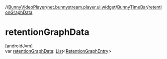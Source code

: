 //[BunnyVideoPlayer](../../../index.md)/[net.bunnystream.player.ui.widget](../index.md)/[BunnyTimeBar](index.md)/[retentionGraphData](retention-graph-data.md)

# retentionGraphData

[androidJvm]\
var [retentionGraphData](retention-graph-data.md): [List](https://kotlinlang.org/api/latest/jvm/stdlib/kotlin-stdlib/kotlin.collections/-list/index.html)&lt;[RetentionGraphEntry](../../net.bunnystream.player.model/-retention-graph-entry/index.md)&gt;
